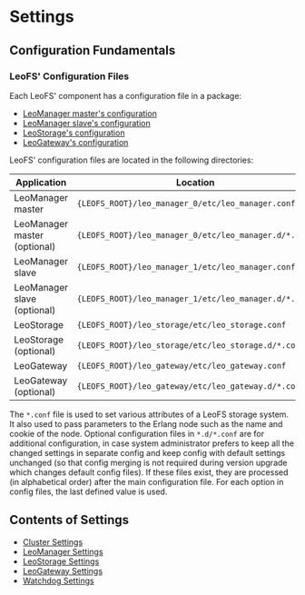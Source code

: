 # Settings
## Configuration Fundamentals
### LeoFS' Configuration Files

Each LeoFS' component has a configuration file in a package:

* <a href="https://github.com/leo-project/leofs/blob/master/apps/leo_manager/priv/leo_manager_0.conf" target="_blank">LeoManager master's configuration</a>
* <a href="https://github.com/leo-project/leofs/blob/master/apps/leo_manager/priv/leo_manager_1.conf" target="_blank">LeoManager slave's configuration</a>
* <a href="https://github.com/leo-project/leofs/blob/master/apps/leo_storage/priv/leo_storage.conf" target="_blank">LeoStorage's configuration</a>
* <a href="https://github.com/leo-project/leofs/blob/master/apps/leo_gateway/priv/leo_gateway.conf" target="_blank">LeoGateway's configuration</a>

LeoFS' configuration files are located in the following directories:

| Application    | Location |
|---             |---       |
|LeoManager master           |`{LEOFS_ROOT}/leo_manager_0/etc/leo_manager.conf`|
|LeoManager master (optional)|`{LEOFS_ROOT}/leo_manager_0/etc/leo_manager.d/*.conf`|
|LeoManager slave            |`{LEOFS_ROOT}/leo_manager_1/etc/leo_manager.conf`|
|LeoManager slave (optional) |`{LEOFS_ROOT}/leo_manager_1/etc/leo_manager.d/*.conf`|
|LeoStorage                  |`{LEOFS_ROOT}/leo_storage/etc/leo_storage.conf`  |
|LeoStorage (optional)       |`{LEOFS_ROOT}/leo_storage/etc/leo_storage.d/*.conf`  |
|LeoGateway                  |`{LEOFS_ROOT}/leo_gateway/etc/leo_gateway.conf`  |
|LeoGateway (optional)       |`{LEOFS_ROOT}/leo_gateway/etc/leo_gateway.d/*.conf`  |


The `*.conf` file is used to set various attributes of a LeoFS storage system. It also used to pass parameters to the Erlang node such as the name and cookie of the node.
Optional configuration files in `*.d/*.conf` are for additional configuration, in case system administrator prefers to keep all the changed settings in separate config and keep config with default settings unchanged (so that config merging is not required during version upgrade which changes default config files). If these files exist, they are processed (in alphabetical order) after the main configuration file. For each option in config files, the last defined value is used.


## Contents of Settings

* [Cluster Settings](cluster.md)
* [LeoManager Settings](leo_manager.md)
* [LeoStorage Settings](leo_storage.md)
* [LeoGateway Settings](leo_gateway.md)
* [Watchdog Settings](watchdog.md)
